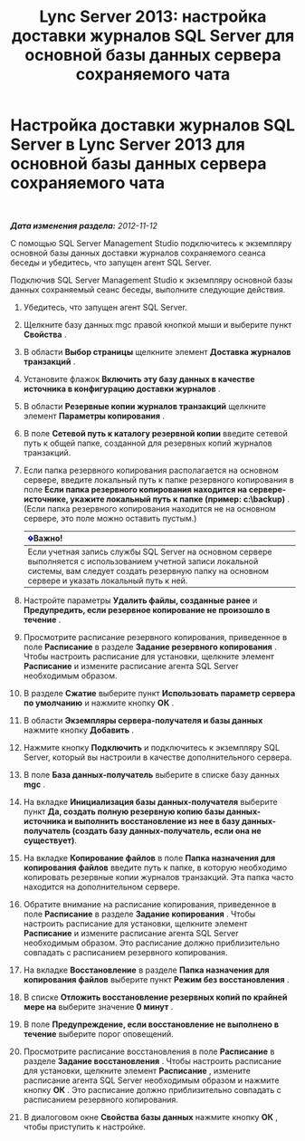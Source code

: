 ﻿---
title: 'Lync Server 2013: настройка доставки журналов SQL Server для основной базы данных сервера сохраняемого чата'
TOCTitle: Настройка доставки журналов SQL Server для основной базы данных сервера сохраняемого чата
ms:assetid: 088ea1c2-d592-4a11-b3b8-f1e2f8beae93
ms:mtpsurl: https://technet.microsoft.com/ru-ru/library/JJ204653(v=OCS.15)
ms:contentKeyID: 49308860
ms.date: 05/19/2016
mtps_version: v=OCS.15
ms.translationtype: HT
---

# Настройка доставки журналов SQL Server в Lync Server 2013 для основной базы данных сервера сохраняемого чата

 

_**Дата изменения раздела:** 2012-11-12_

С помощью SQL Server Management Studio подключитесь к экземпляру основной базы данных доставки журналов сохраняемого сеанса беседы и убедитесь, что запущен агент SQL Server.

Подключив SQL Server Management Studio к экземпляру основной базы данных сохраняемый сеанс беседы, выполните следующие действия.

1.  Убедитесь, что запущен агент SQL Server.

2.  Щелкните базу данных mgc правой кнопкой мыши и выберите пункт **Свойства** .

3.  В области **Выбор страницы** щелкните элемент **Доставка журналов транзакций** .

4.  Установите флажок **Включить эту базу данных в качестве источника в конфигурацию доставки журналов** .

5.  В области **Резервные копии журналов транзакций** щелкните элемент **Параметры копирования** .

6.  В поле **Сетевой путь к каталогу резервной копии** введите сетевой путь к общей папке, созданной для резервных копий журналов транзакций.

7.  Если папка резервного копирования располагается на основном сервере, введите локальный путь к папке резервного копирования в поле **Если папка резервного копирования находится на сервере-источнике, укажите локальный путь к папке (пример: c:\\backup)** . (Если папка резервного копирования находится не на основном сервере, это поле можно оставить пустым.)
    
    <table>
    <thead>
    <tr class="header">
    <th><img src="images/JJ618369.important(OCS.15).gif" title="important" alt="important" />Важно!</th>
    </tr>
    </thead>
    <tbody>
    <tr class="odd">
    <td>Если учетная запись службы SQL Server на основном сервере выполняется с использованием учетной записи локальной системы, вам следует создать резервную папку на основном сервере и указать локальный путь к ней.</td>
    </tr>
    </tbody>
    </table>


8.  Настройте параметры **Удалить файлы, созданные ранее** и **Предупредить, если резервное копирование не произошло в течение** .

9.  Просмотрите расписание резервного копирования, приведенное в поле **Расписание** в разделе **Задание резервного копирования** . Чтобы настроить расписание для установки, щелкните элемент **Расписание** и измените расписание агента SQL Server необходимым образом.

10. В разделе **Сжатие** выберите пункт **Использовать параметр сервера по умолчанию** и нажмите кнопку **ОК** .

11. В области **Экземпляры сервера-получателя и базы данных** нажмите кнопку **Добавить** .

12. Нажмите кнопку **Подключить** и подключитесь к экземпляру SQL Server, который вы настроили в качестве дополнительного сервера.

13. В поле **База данных-получатель** выберите в списке базу данных **mgc** .

14. На вкладке **Инициализация базы данных-получателя** выберите пункт **Да, создать полную резервную копию базы данных-источника и выполнить восстановление из нее в базу данных-получатель (создать базу данных-получатель, если она не существует)**.

15. На вкладке **Копирование файлов** в поле **Папка назначения для копирования файлов** введите путь к папке, в которую необходимо копировать резервные копии журналов транзакций. Эта папка часто находится на дополнительном сервере.

16. Обратите внимание на расписание копирования, приведенное в поле **Расписание** в разделе **Задание копирования** . Чтобы настроить расписание для установки, щелкните элемент **Расписание** и измените расписание агента SQL Server необходимым образом. Это расписание должно приблизительно совпадать с расписанием резервного копирования.

17. На вкладке **Восстановление** в разделе **Папка назначения для копирования файлов** выберите пункт **Режим без восстановления** .

18. В списке **Отложить восстановление резервных копий по крайней мере на** выберите значение **0 минут** .

19. В поле **Предупреждение, если восстановление не выполнено в течение** выберите порог оповещений.

20. Просмотрите расписание восстановления в поле **Расписание** в разделе **Задание восстановления** . Чтобы настроить расписание для установки, щелкните элемент **Расписание** , измените расписание агента SQL Server необходимым образом и нажмите кнопку **ОК** . Это расписание должно приблизительно совпадать с расписанием резервного копирования.

21. В диалоговом окне **Свойства базы данных** нажмите кнопку **ОК** , чтобы приступить к настройке.

